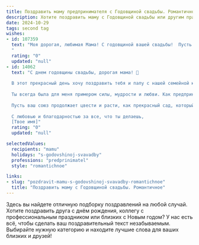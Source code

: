 ```yaml
---
title: Поздравить маму предпринимателя с Годовщиной свадьбы. Романтичное
description: Хотите поздравить маму с Годовщиной свадьбы или другим праздником? Наш ИИ создаст незабываемое поздравление, а вы обязательно выделитесь среди других.  
date: 2024-10-29
tags: second tag
wishes:
- id: 107359
  text: "Моя дорогая, любимая Мама! С годовщиной вашей свадьбы!  Пусть ваша любовь, такая же сильная и прекрасная, как и ваш предпринимательский талант, продолжает цвести и радовать вас долгие-долгие годы. Желаю вам океан счастья, нежности и взаимопонимания! Пусть каждый день вашей совместной жизни будет наполнен романтикой, теплом и любовью!
  "
  rating: "0"
  updated: "null"
- id: 14062
  text: "С днем годовщины свадьбы, дорогая мама! 🌹
  
  В этот прекрасный день хочу поздравить тебя и папу с нашей семейной юбилейной датой. Как прекрасно, что у нас есть этот день, чтобы вспомнить и оценить все те годы, что мы прожили вместе, деля радости и трудности, смех и слезы.
  
  Ты всегда была для меня примером силы, мудрости и любви. Как предприниматель ты прошла долгий путь, преодолевая препятствия и достигая успеха. Это невероятно вдохновляет.
  
  Пусть ваш союз продолжает цвести и расти, как прекрасный сад, который вы с папой так заботливо ухаживаете. Пусть каждый день приносит вам новые приятные моменты и воспоминания, которые будут с вами навсегда.
  
  С любовью и благодарностью за все, что ты делаешь,
  [Твое имя]"
  rating: "0"
  updated: "null"

selectedValues:
  recipients: "mamu"
  holidays: "s-godovshinoj-svavadby"
  professions: "predprinimatel"
  style: "romantichnoe"

links:
- slug: "pozdravit-mamu-s-godovshinoj-svavadby-romantichnoe"
  title: "Поздравить маму с Годовщиной свадьбы. Романтичное"
---
```


Здесь вы найдете отличную подборку поздравлений на любой случай.
Хотите поздравить друга с днём рождения, коллегу с профессиональным праздником или близких с Новым годом? У нас есть всё, чтобы сделать ваш поздравительный текст незабываемым. Выбирайте нужную категорию и находите лучшие слова для ваших близких и друзей!
